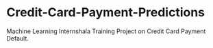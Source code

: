 # Credit-Card-Payment-Predictions
Machine Learning Internshala Training Project on Credit Card Payment Default.
